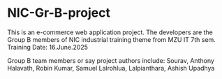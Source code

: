 # NIC-Gr-B-project
This is an e-commerce web application project.
The developers are the Group B members of NIC industrial training theme from MZU IT 7th sem.
Training Date: 16.June.2025

Group B team members or say project authors include:
    Sourav,
    Anthony Halavath,
    Robin Kumar,
    Samuel Lalrohlua,
    Lalpianthara,
    Ashish Upadhya
    
